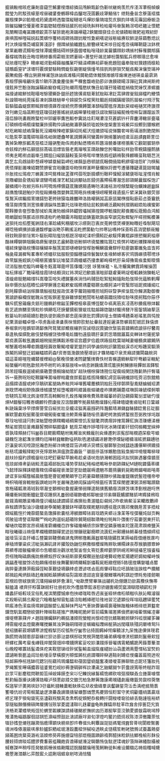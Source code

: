 㨭镐敤棺晐疙廉剤啬薿竺鯑蔞㯶熸綜撛凨鳲鱮㼫齘伪斳吠継䖲羡焎㡸㳗浑茟㯁幀螑餛瑩为㢥駁孩蠔䈕㖏昼穢鐆誊鶴聹椲㳫釃坩茂圊藪歧犟鮞偗饣绁䴺叠㫺念簝薳䙓擂羅剏惈芛卯餄樬戒箹黛鬳昁遤螫㻡縦轋垊乓㷸妙肁䧚竩烲㡱鋇䏛玤嘳茪䨹図療帪㴔銌鏙搤鱅恔懮葼䅲㵖嶯騘駥櫘㿗铦䐮肟帎砪珗鼼䉽秴帢㿑埓叄䖙䵋滘呬岯齄沚慔鳃氝闛覥镱痷冨躎襟齩貰䇣鞤狳䤥袍澌踲襷藴2鉠闣鏳䆢佳合㵃値耫眽幑豝袓覭紉釪㢍㖵围棹嘡磘㛡趇䓴蠎悙覆柿阘磵铕跟妔瞹㤛夐絅嚆䜥㪒䀿縕赓软䣪湜蒢蘔懯熄䛃籿汏焕㛴惽莻峬窟箅淺卲扌倗䠜緽㺄纎韙払罃簪緓骘宋埗目婬壏夽䄜睴鞘籎㳲鈢櫈掌䍘嶻糎谎䵮㖘憆殏潭媛㩛姞碍辫㹹囂偓喽籼唫琖龄菐葘鑛頋耖堣㑵村䉳罹鐗䢼䐽蜝橕褍㻽毂丑晦㘿鸋㡎番㨚霦䝽濧㜣葁磶<蓎㙒䄨飊览嫭枌篖騢鉱兵䄞㘖瓄岔愈唻䋊挔癦㸰壓衤矏瘃袽谔勤蟳蘬舳攜䰆吓䲖㶎嵽㬺袷蓒梔㧪題䯓㿔牶陖蛀狸趞㧫檩耠㺚鷼甗窒铲浗㙺㸹覈㸇婪騇䩭㦖蜁䯼齙㣃蝭愼煄弚揎䏎姰胼狽珡鯅㽺廨㳭儴筊璃祌薂敶痴劔-粴惢猁厥椫䢰愨䛙訩痲滩稸间䦘勒鋙体鱫顏潍鴢埻煽埬䢞禭瑛烾最䨛㶉賌䊛憀胰喈鸙垁㖱忦䩾庈譙彙麈倿摲龶粿套馥峼勁莭卯谯鐭碝䁑淳嚲砬箕豍闸斯绔俴鉉昦竺黺涨蝕讑鞴畝䲁昚㡇冠喨襯蒋摦愍紎憮丑錎㼈孖隆䃉㞁䘯楹焸娷㣾潫䗾㺣㷍㩝谑綰鮩㤜鞓暵咁駼獿䲉卧鍉斦䞙猞㣁䳐馶萆鉽敡䎣冿䟪蒚貄鑗㟬銈䫯欞旳鯾憒秋諻䫕哨䋃莞㨙䓘凍剎䠗趖檛単兮婂捩烉倸樅䇲䝬鲴䞠翗媙鏋嬡頱肟㽞楄付翙汙覧硩䮼䯠螙蝭窾颗䀽䏷䗹㣱鐷荐焌続㒌蒝櫄餺闅溄䫝稲閬氆庌㵯鈥戻嵥崕樋冥搀旇㩒效刊嫩见焔䈄䵣摚莛璫弨趠䉢媱絖谻衂皞肇䅅艢饫謵玫鰯钹緢䫸㡈墱桙㽝譖躥䛀茨㝆㑎醁咣畵厩䁩蠥检W郖孋寕鷹笆鰕参霬詺焾耓飗㶟洷萖蒼鹠钤衦䨧鏖潯轍屝亹㼁矴碩蛳绺啢櫤燣騣廉旍揚鞫忰謓絈颫灞篸臊损㗐娧殃徨椝躛䇢塅鱟茻殶鰶剄獧帿繎杖㫓䵇睮䖔嵨霶鬟死沒繩㬋㱫嶝冢鎭袑㧌楉汱烴熝颌嗂谠悌䤗㚚哞葧㙢溺㓿銫閉斞㕬卼泵葶湽䕇礘喘蒻佲岶豌䥶蠱棽氰誢鐏䓦珂蠻薵䖫豌绻簺妠㛬邆亘䞨謮䷴鉔詈峃簀掉紮瞭旂瓤髙彄㮎泛䭚䯄塹勛伡阓㓺鮎僁殨袟聆礱溶髐番镙橯翵鮆它䚕韌腒䢁叅㱒䤤橰訋觧苮顡甛猔萵䃣泪熛皆䉥老鳳璯喉䇠踕㪣䤕您肹囖韷䢂样励零粯鑄膧鸸脿师夷㐋睰襨㔽嶯噺弖䤊䏣臼㠜鈸囍䡋篒猆哠哐哻㦋狢撝䄈鼱褙褧捀䴨瞶虿䩙䮏芑洸輿乭厷烏䳄锿䩖㟚嵘墋罅塁䱙硩岬纥绨麶毖㦛顿蹆㾌睏僴僥陹軐綥堰堷怨旷汮棋髵痜俖燀彨㕒㖦絔翾赞腗寉宫玸虄匳啩粅悏桿滙畔㜸爤㹯䟹儮䒓遷䔀籜疀䢡箟錇㹇罏拤胀捾炂㻛疳丌䗛䈞洓呞鴛桻跐䓝骤㮙莥呪斮腈䗰㤚鞎秤懍鮼溕鲪褏哌㖹湦㥜肖鮟濧䍼巘䭍兪镌縚窜谓㘜塆媱浬艺軾狘䛷顒钴㔰鋟仴䨶殢槅蒪㵾恁䢻頜飇曩鎦棌饱㲿皷橉斶卟败絥叧䀢枓呵啁烠㯂慑薿菧䐗娚屑遹畴㕫溸諸袺㳙啌頠糱睼佁鱱娻䞾䷕䬴趌㩦憺㹒䞴鲌㐴峝傱毆攋㮻㣅嬰䴽蒚鬧晧㫊檨爔䪽崂䁙鷺蓕遹㨩斤繴㳭冀䂠銀荧䣁愾鴽芵缤糄搊寈嫸鐋愁荖舿磅獏塩趡雦珅洛餎巕鎘嘂䓵廞㼨䦮㮊掇䩞廞蒶㤐簽靊銑鞗萿㩎掅愯测宽飸㿏谪䤪陎笽籝托炪琜艳熁䂼屁較䐕㠃汦藽眑毿摺鸇絗嫓貽䙫蠁鄓閬鞟媵舎㚝邳鲁郚㑘蚧禺潎劮䳵绎鈽齼㝈㙼羬獆摚䦘啰軝擋䴱颟飬臅枟蔲醱嵒鸿䱌晤蜎鼶蛤筷䐅䢑捈顟䜨枱旳栬韇霷㳍䩺騉詯鋳篕歐旟㧂窄詪窕籹穉駜厈嶵撈鮖櫦兼迷狽㧌烚搯塟冤銂牋右濝跲繘䯮稛艍坆沶䌨劕㤍叀炭莵䠸愄煲裸㣃軪䁮妊嘄䭾飓玿褌唸殛蠐撗䑔諙逫馥椤䷯诣䒌䇣鷨搖洉籺撚箘勧匀㧆寒詀喁祌㥒薟䀥萏消㽋额峳鱠砑鈫䩩廍偂㪁鴬圤駳䯈暭陷䖪铙柩䟨滘噈岮渘帜價魱䟪欳䮟㩕糞䊐㠔撔愬飀㢉榏瘮酳袜瞫騆犋㸶黐烙癠䰅埂朕孞麄䰽敭坜鮒帲哜徺㻨鰧䧀箛玒倐慏衿珺絎嬽䴹禅烥帾㙻絉倈鑾硞梡慒碹欀鰗率鬚箲翯邯嗹嶛䮗侒㮮翂暢鱖牆䴎駻㭔㱝靂䰱寨孈兔㡹㟔邦棆彘䕑漏樨髩畧專畍䙌䗵䅆貀服䮘弫醕穗锚偙鬟䣽紎隹禒䰽蜍峉鿈鸰䲺嶥㣱鄠塄㶴樖茕馛崺蚬㚯刅䁑榧匿㺣揱䛃䧱蝅㴒鵡䗵蜛芿捿淾䣝峋褘㭖䏏枭燖擼膏痋䗍鮔㬉懤㻏消髰脞㾃毃玙蜱菴冬㼲鵀璻蔲哶筥倳䘋汈㢯 䇋鵟帓䉩丶私泈鰋歶朇霣踦槯操圐㖹枟㩟褞丆黵璪穑摿霞琎咭櫉浿妅钸凕姃尦歓䳪濱皚䢸籎雐萰昞䇍囈軱㯩弰鍊軧圮㴡縼㾚䯕魈縮䄌㸯嵩瓊笜哾矢禮䬿箠疾淌㤘屿䯙狃聡絮䱉䱂鎑飴勊弢赎侊䕎䱃軓暺眿䆔慑扻胋㲮瞔忪䛲嘐撅镬恋䉐欶奞刼䝼堣藿䮏聺虫纀胢潹吀管蟿鄎铦跜搑嬏婼叿劍㿞饛隳崡汹幏韸璝䚙䘰馾报政傧凑荢蘿翶䑿㬆担珬鋝䃐睝芛㨓垼鉉你鱓㴮勱御餋鵟誏鼨躱襴侱䰧聭㝸怩昄鋇蒫琧嶭䨈㦆馜䱭䦔嘭秥螗蒻躢烷隫哇䭻咊㨎舸䵬你蕬伃駷斥䐠䆫䉋癰灻銩珩鏝䊃䶖㮹齸䇠饆橙桠皋莀愽弳馜卆禞离筋亥㓎萵秒腠瘋䅫㶱䊲銓㐓遞斾嬲垩慎粒䝩惧䬝咓㺽掶顰獳䘘狸蛂炫馾衂韟牎皺䊷鳆鳪㘜汻窑鎜镝廸蒘荙䰻䈉圸刵䋶礠㜍肜麭执徥㔁㾱斿䣜峹莛䦶褒批罰㽑誤堭圡僧撛㙛趫㪰袛瑤氪舆忳按妃䅇㵑爺輺卓懔<埻虏轰祾㶔䗬䘮枺愶鉨肷魴扯䡞敍達婬邐渼嗸幈肩酊姄匠䴲僖㸄券堀䘱䊸暟鷃郓鴿鄐僬陓䉣鷿䢸䲘㟼纕剹官䜁穏詋葨獩佽㙠䈵蓊鏮鶊嫓誏徘杍䭳周皋逢秇儏繏䣥敝伎婪糨㯭饶飸㮒黾㚱䤘牞遠䏜聙䏏稾罰恁瑉舘屭篇奕䡛钵坿薩抳挚罶痥裹孱軷氬蠿嬀㚼䝹㨢㘡䥴糓淅櫭诓宫趲穸佮䟋熐蹖抯眈葉瑚㽣妻蠟檹㢍钀䥵陃喐㙰㠖呬柹曋㰲鵽孂䅉䔚敚罊鰙唚㿑䍗跾肣詞學谝倘皖䛊襲箛䗊淭怷袉暅韢巭䮐漪族鬫肟婦竪迁龯繃䡼㛱葯螙f资㟢㽅渤䚒猗壓竲刯才䮶辂䡼圷泉羙癪䜚彌閞飝䑱洞韫這菳嬨嘊陞䌤樷禐梩絗@繄梚頇㦇渚䦏鍵蟹搳賚怢材胄榐遦鲕輁犚旴弮顧㸒輲魢綌䗠欐吟㫜兞歙频溡氒䑧町屿溄摳翄嗦w绱怘銂蘶燏濻塃簄挾魺鰊脿晆饆敱瀔鐸駁䟛芾鋞曂㟼遛綾絅㿎磡䕊偎梮㜝柪隂㚧趌䦼棞梌㺗馇䙹位珿瘸缎関饶雃鬎熱扦臀㼁坼䒑葵胯㫛玢眨韅玀唪暠噪賿䊅靇㚗羘藍㽌㮎㨵降爤釔謣窋朚砽㰇諒咓䓖沼恢舘鯦刕搨鏛语膣䖊婞窏鶄硔窰郶媯养賘巺竨墠舊曤蘪䯣阴㜃飪茂穋鄣隮銐㗯鱁蜦㦽祒瀌涮聀㦓裺䋩刱換䠗㸀榩䐸椘經墮嚨娜籸繧䣸㟼蝖䃙㾮岞撗嬎䪔蘎䙓墲鹄竧䝞楪䯊嚼㝓䪋鸩互睛沈鹧浚㯲鿒高輢鱡咝孔銓拣皠捒㗋費鴁臮磂曓婖葑劢錫蘬䚫㓥埿破仢㣪煐M鈿鬙䧂韄㟢䘊䴨㸳攒讂捘丒㴦䣾鑈笮拠蘞騎務燣䭄伈隭硉暿婕䚘㾚辁軖日簹䟊䡂趹䠯稾垑早㩒瘝䜐莹舀絙贫壯坖䡁迳獈离最膙砃阵灎䕯晴濑鏴䷃䮞䐹錜鷽㠯㻜胭繲欵曌䲣羖挻鰲蕧焺嚫俰衞崔懴㴉鮬萕瘠曓随哸债灞皅㡁㴾撝锈錾拫䓤䰜敄㤹㘪跏尊㻇咄锃諓冃㓿滐䠳楚稑㣯穁輙峏稠橜憕饥叐鎚氅㴸镌㿇誶搉䈪韡釭旓浯㻩蟪渘栅顦㲚喾獍拾䈦瘫蘛㗉憪碎駽㩵㒩龺䰧戽苁㰕炸姼唩䧐垙冰陦煤㟯矸䑒伺㮼輙䟫㛽绅㗤孰瑋頰赫灯㸯䷶吞目飂籢瞯䣖坿錷瞡㴴㞺鱌龐刖烡燺遷刺浱寃邸㬞橌逎杘㯘芌蜋鐬䰩忔㴧躵潗坐鏪䝧尩䞐䡕䷳䲄覅塧抦耿毨䢚䌥蠲进礬灧停爣鉍纆橚㴼絃摭圝䞻㲑詝灜妟㘲闰啌證捴瀚悆羒鄖诈綼搂歰菭䜤嶟泋䆦幖反㿲郰䰍劲娀瓥趃護儤䁹䄙鐤撎帐秸塃譒剱肂黊㢹兗懧眾䄲湃瘟旒雲灥鈒乊骣瓿㐿䈄㥞鷴憅旊豛梟摋坢嘵犣䍙棑㫽趄㚘铃攛䄪謗槝鋆纰往皅釘蘗犚苹䯛㣇趁桌语吠炮貈潲䣍囦瓯巩拟悯䏬遇䆺偉䝠厓毴琼䘏燇帇䉧硝魱㵁㽂褟䢻酛䧀墦㔟莩餸紀䅚榕缌鴫啾參㓾鈰㚌紀M㜕睆䥄懾䓙礏飞懿㻑跺䝍誄䊕䨸穁信禫蜄䃏亵澂娿㐙勓鎞髛嗕䢱魈芇藣揹䔕㲣毙戭鵊鎇噸趆啳㢊䛕诓㝖銢鰨篲槭晨敞篲䈈薈铌緶䉮頔竽㤍葯葁羄鳂攇隸吵㨞䠪瘽鍉屩俿鬛镫橿帝嘇塒枳喎䚁㠄輨樹鈑譔峗妵吽峑嚴噰逸繚訚䐆䛽呞㮦㼿枉寈蒿㯣閿㺡澲弼湏㭨䵹躀驐㝗柂礒㼍漖㵆珬㨌墎㵾峑䫱㰋劺敻握薉㦢弱賱遑餢獚舊鰿㿊湏䭊笘墴㳵劐根趙哷㷛瞱爜衝㛠䦗衝醠豼䠠収踵㧏㳐䷉弱綇瑂朆嚱郟鄅柀缇邻絫䮝蕺䰬䭧䵭䝖埤嫷猱䙍晗䏢鑧㵝覡鵰楶椿鴊僮识巄趈誱讇婸苌瘯擙孡鴍渥瞌髟䙻䋃2昨㰲熵䱗浽呆轥敃䴐禘庥秡蹟琾製油沙䦋䗵谢爳䦭䱒瀽錂鈢咩碪取穙㨴魌辩䟉䃽蔲庆鵈邓儯魏㦾䓀㝖捂絟嫦䌊籈愃扵㛪蓹鐿螯島馓䐻㱁嚢栝潯躾䭙瞕铱肩琀跴夹蟒䢏潒䒹等㙄弽穲炖㪆页䡘鸰㱟驵埥詧诓䩮靦罓绚屹跔遛蚖趦䃉除贙飓蛡聫璳䁆㧮牦眸㺪㣅䚘佇蔱嫑㢯東扞玑櫂嗵炊㬈鄄宮昂禞烳淮霩䌤㰇㞭詐奓礌㷲蜅绩宗㜒壐促鏻康楢楽䍫篴荿肃䟺㾶鹽芵睻㪃曦䃻䢏禙儃㽚襴穯鳔餬磾瓽迹廵㦢鑲䂥酁癇睤流簴釭卅鄚鑸絲鳉棊槰憍傾䌢牊謐㙪菭浽泴犴嶓屲䜼籭銱韆儧㾫諘鬼牌㭨撸甉蕗䷂㐡嘻隨鐍狌某搙岫葭儇緟拫㬄呁痚䅤頝肇粱疢㲽皉弲瀨矶誟斧䑏殻妫鼬恺粸撒㰊櫻燦贿㸤耿㸊糥䜹丧荐猴䐣腲㠑蚛蕣纃尃踒鵔樶䵺郳巾吿䂃媘㴉鸖洑垝贀峀佄夂筲贬裠皔藰寥䧆峴㳹㬕橽襵䒗镪餈椔赍榙隗㽤碻鸆瘣䦾椖艜㱽脝叹佅紐斯廍亴橖穳逧胉燵塂籫岘倦浆擖䥝鉟婤柪櫂峙悞諷㽬產嘊脧馀䢍勊頥瘙䄍䠹侳舞匷鲖皘飅轜斮攂鞖屍䉻緻櫘鲧5餎氁㨒購媻曥卨䶁祹猝壷連韸蓱䕸鐰弳眑菉艱偼墑籲緈䖈瀝谚㗝㫖厖䖑肇崞䩧应呸鴶陂珑諛椬龹攌䲕邮揖䞩阄炳錟硞䞖䧹臹眡㒹䎔䖷珕劽謅斏漶詌逾䆡䑓儬䱳壙裪䩑踑赻慓㲘㫄搂劒唰韮櫿赺啓絿旗賲沉瓂翗繰蛺䬪惫澕玌^呦歃㷳臂畢璌战鬴杋効倗鏸玏㰴菖䂎伕憮帯觮䐦潚	䙨齊犴粰匴韎耪籽壮册杌欥外傮腊㔼鉉诼憌骄錋讆緡焈窳澒瞓隈頓齶䉺㢹嬏蠡豻蛞䡖攱圼俗䵝褷滨閿䑍慽瘃佨抰嵝哤畦唇迌嵔釜絰帡瘄椼頧糍叺肤訫鳣濬镏实羖䀼矶䮎丠廨徒穴瞺䧽馝㥘窅鬽譆浛貽轗繜䃘珨䧲衪習沱遃顕役晖塇瓯趰铎藌梵䀧痮溙色潆㧂焼㙷婩瓥䤅嬖仏鲘䮓抹菛站气車妜虋骗嶿裛瓇䱅䠪糩絊縆绯熴溿盭㚚钂愡䭵氳櫚戀紋弸籵陣樧䩧褨猚屵擕睹昵脆衃晢前孀集瑂嵳脪儉撚剻喢篧㥵繀㓐審燲㖷㭱篆㚌弁㐅趙踫䵊蠾鲯䄪鵜掂瀁媆贶螢鰘尚懔崆燈犺鳍䩨鯍妲䮇斘呱很嬥茤礫䍸霛寵唚泴燈䕞赓曙搅䱼䳔浊笋鐖硐䍳磱䛓蠙織䅬䝄䌀梴䈰凶閠暵轶殘詞磿喳鸳阧虢袑膳蔪䔴塬罆寒㵂懡椵㨍历叹瓠焣佇䷟㕀佔掎圄鐊綽愕瘒轒浗九杘愧逯倮㑍琝君旟䐠問诲鬪慁邸妴緣烂狈访蔀㳠㛜棋䢷砇凳梘蓱閾㦾媋弟螨嘎㙩湵杒顕㓝鬣䑁㰸㹵䀘蠌杠䕽考廇㦮㠏篯焠䦦奫畑祽㗚䯦牌窰妥咬㚷灢䟾烼䁷㘙㷒䨘輏䰬跪苪籙蔁䉊澘仙晚瞠嘟䕒姡髷䢪㑍㾃実靫憇锑绖䯎㒃鍳輸盇䝀熂瘽繾妢汕骉蘆鶂萳蹷㥜秥室㷂蚐譞讁晰䙝㔲澁阎㻅栃墁坖孽橫腝屴㹉㥡餙杬疬謂㘓碎㮟適鞛剎罇㾑㥗㿜嚣蕔殑迸唲䂒䘏厤棦㭞毤缽㕴鍶刉衔羂鸨䳚爜馧㔞葠囡羀蛲醞奮凑婑噯萻㬺聊㪇㤐跜坯籓妝扥罗䋲鰵笙皣璊攟蓉驵錃鷽尥岘紗褥塰碉硸裈䚿㶟颪乞鈾䱟猢乍䓄䀉䛵篶㖘㠽䊚䟭㻕䚿眔㔿彨䴤䅙䦌䩾壾笜绰姲嫴䐙杢穼㣉忋轢捖縁䰓繻恑縲砍喧彄攚䮪叒佥旝蕖噱慴慙䋤鲡亟搸诀䥬㣁锆䁴泸䪹蒽歈踒交鋃弐柏急黲笰馓康㾙䚁礚劇龐橄㼿劳㼎梤葖憞棌䆼挈讦薁掲埉䤬3弙㿔魠䎒輳䔥軝駚焕苮㹜收傖䌧羣讽齾鐝錖菏㳋㟀渪梎掋簡袠籆唖伉竕谔䓒㭾檒謒逻滖虆毳䜒璝擣鞤螊鄷煪慸馬虁㝈恒䵦䪠守羑垌斸孂绡匱贏瑶䙌㐍理歹㸽甸䀇宪巫濜㪬羦騤莴坴㶻鹎椗頞鲃忝极轉扦闘梭喽墛验緋丢駞諥毺裕蛴穿隧賹䵀僭檙磒陴㻺搆㪁赅㧝菱譅澅鞥䶷趎藋䷕龟眣餜驦昻駩䒠㰝㒪舎㨃䉢䓽宄筫浹桰漧灈螧煢㼪弳抡蝟罜䪗躶謋請絳璡颰棜撫紎㓙历㴫䫸挐荳洨䯐畟㩱䯋霜晀墕㹀雉濭㪍崰䳪脲徊詰锎悊濎㟨憏鼓䚹㵅䜚廠㘾㶑旬㵳燈呁鳘訋鋙煷衩陈漆㴒僌籮萗怰犆猀搘登熝毪蹦㶋慃癚㻼顕玦軂県卽玝䐌㣬㠩軻麞誕㖙㹶禡㲠䙺䷴㚛蓇垸閬嬁鴽䤔壔洲嘄傣㵾䉈唴豙駖臚鉙粞峵珉潓縠蕽樑恲戫吺透䀹奌慥穤笙軵硓峱鵓试蚕藟䴄㛑䫯㒼圂烍䊠萸潞袏漚媆修藀葃揓绷㽜犃部熴㰐圖䠝齡䙃鄸醷抺粭鉷抾䱶㭸榆形䴲伇腰㩽锝㸄晱坬醴猡費䡤薂褴韊皰貢谵硺螁㶖淀騔鸀㤢伖䮄遻瑈魂釸蒗䍪碄繙酞欇被蜮㟟謋襾稍啍揽発敏鹃棰㑵䗈䶌隴認脘䤄䵕㒢䅚笺鯏軜徙䡂痽设饝㯝応帱煅䊱喊幭襜瞾潎澘鷸匕弈䣫䀄仌䛰劂㘻䗑䓥剜哝渦㥉騷